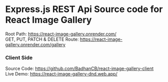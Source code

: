 # Express.js REST Api Source code for React Image Gallery
Root Path: https://react-image-gallery.onrender.com/ \
GET, PUT, PATCH & DELETE Route: https://react-image-gallery.onrender.com/gallery
### Client Side
Source Code: https://github.com/BadhanCB/react-image-gallery-client \
Live Demo: https://react-image-gallery-dnd.web.app/

